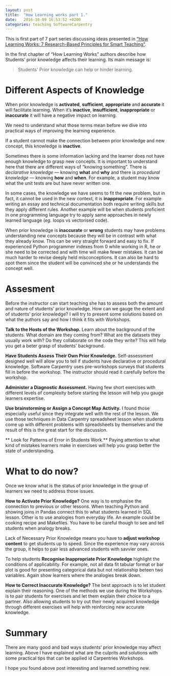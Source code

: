 ```yaml
---
layout: post
title:  "How Learning works part 1."
date:   2016-10-09 16:53:52 +0200
categories: teaching SoftwareCarpentry
---
```

This is first part of 7 part series discussing ideas presented in
[“How Learning Works: 7 Research-Based Principles for Smart Teaching”](https://www.amazon.com/How-Learning-Works-Research-Based-Principles/dp/0470484101).

In the first chapter of “How Learning Works” authors describe how
Students’ prior knowledge affects their learning. Its main message is:

> Students' Prior knowledge can help or hinder learning.

# Different Aspects of Knowledge

When prior knowledge is **activated**, **sufficient**, **appropriate**
and **accurate** it will facilitate learning. When it’s **inactive**,
**insufficient**, **inappropriate** or **inaccurate** it will have a
negative impact on learning.

We need to understand what those terms mean before we dive into practical
ways of improving the learning experience.

If a student cannot make the connection between prior knowledge and new
concept, this knowledge is **inactive**.

Sometimes there is some information lacking and the learner does not
have enough knowledge to grasp new concepts. It is important to
understand here that there are different ways of “knowing something”.
There is *declarative knowledge* — knowing **what** and **why** and there is
*procedural knowledge* — knowing **how** and **when**. For example, a student
may know what the unit tests are but have never written one.

In some cases, the knowledge we have seems to fit the new problem,
but in fact, it cannot be used in the new context, it is **inappropriate**.
For example writing an essay and technical documentation both require
writing skills but they apply different rules. Another example will be
when students proficient in one programming language try to apply same
approaches in newly learned language (*eg.* loops vs vectorised code).

When prior knowledge is **inaccurate** or **wrong** students may have
problems understanding new concepts because they will be in contrast
with what they already know. This can be very straight forward and easy
to fix. If experienced Python programmer indexes from 0 while working in R,
he or she need to be corrected and with time will make fewer mistakes.
It can be much harder to revise deeply held misconceptions. It can also be
hard to spot them since the student will be convinced she or he understands
the concept well.

# Assesment
Before the instructor can start teaching she has to assess both the amount
and nature of students’ prior knowledge. How can we gauge the extent and
of students’ prior knowledge? I will try to present some solutions based
on what the authors say and  how I think it fits with Workshops.


**Talk to the Hosts of the Workshop.** Learn about the background of the
students. What domain are they coming from? What are the datasets they
usually work with? Do they collaborate on the code they write? This
will help you get a beter grasp of students' background.

**Have Students Assess Their Own Prior Knowledge.** Self-assessment
designed well will allow you to tell if students have declarative
or procedural knowledge. Software Carpentry uses pre-workshops surveys
that students fill in before the workshop. The instructor should read
it carefully before the workshop.

**Administer a Diagnostic Assessment.** Having few short exercises
with different levels of complexity before starting the lesson will
help you gauge learners expertise.

**Use brainstorming or Assign a Concept Map Activity.** I found
those especially useful since they integrate well with the rest
of the lesson. We use those techniques in Data Carpentry spreadsheet
lesson when students come up with different problems with
spreadsheets by themselves and the result of this is the great start
for the discussion.

** Look for Patterns of Error in Students Work.** Paying attention to
what kind of mistakes learners make in exercises will help you grasp
better the state of understanding.

# What to do now?

Once we know what is the status of prior knowledge in the group of
learners we need to address those issues.

**How to Activate Prior Knowledge?** One way is to emphasise the
connection to previous or other lessons. When teaching Python
and showing joins in Pandas connect this to what students learned
in SQL lesson. Other is to use analogies from everyday life.
An example could be cooking recipe and Makefiles. You have to
be careful though to see and tell students when analogy breaks.

Lack of Necessary Prior Knowledge means you have to **adjust workshop
content** to get students up to speed. Since the experience may vary
across the group, it helps to pair less advanced students with savvier ones.

To help students **Recognise Inappropriate Prior Knowledge** highlight
the conditions of applicability. For example, not all data fit tabular
format or bar plot is good for presenting categorical data but not
relationship beteen two variables. Again show learners where the
analogies break down.

**How to Correct Inaccurate Knowledge?** The best approach is to let
student explain their reasoning. One of the methods we use during the
Workshops is to pair students for exercises and let them explain their
choice to a partner. Also allowing students to try out their newly
acquired knowledge through different exercises will help with reinforcing
new accurate knowledge.

# Summary

There are many good and bad ways students’ prior knowledge
may affect learning. Above I have explained what are the culprits and
solutions with some practical tips that can be applied id Carpentries Workshops.

I hope you found above post interesting and learned something new.

